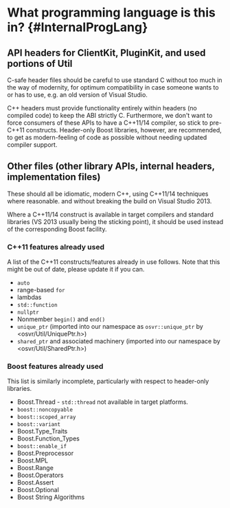# What programming language is this in? {#InternalProgLang}

## API headers for ClientKit, PluginKit, and used portions of Util
C-safe header files should be careful to use standard C without too much in the way of modernity, for optimum compatibility in case someone wants to or has to use, e.g. an old version of Visual Studio.

C++ headers must provide functionality entirely within headers (no compiled code) to keep the ABI strictly C. Furthermore, we don't want to force consumers of these APIs to have a C++11/14 compiler, so stick to pre-C++11 constructs. Header-only Boost libraries, however, are recommended, to get as modern-feeling of code as possible without needing updated compiler support.

## Other files (other library APIs, internal headers, implementation files)
These should all be idiomatic, modern C++, using C++11/14 techniques where reasonable. and without breaking the build on Visual Studio 2013.

Where a C++11/14 construct is available in target compilers and standard libraries (VS 2013 usually being the sticking point), it should be used instead of the corresponding Boost facility.


### C++11 features already used
A list of the C++11 constructs/features already in use follows. Note that this might be out of date, please update it if you can.

- `auto`
- range-based `for`
- lambdas
- `std::function`
- `nullptr`
- Nonmember `begin()` and `end()`
- `unique_ptr` (imported into our namespace as `osvr::unique_ptr` by <osvr/Util/UniquePtr.h>)
- `shared_ptr` and associated machinery (imported into our namespace by <osvr/Util/SharedPtr.h>)

### Boost features already used
This list is similarly incomplete, particularly with respect to header-only libraries.

- Boost.Thread - `std::thread` not available in target platforms.
- `boost::noncopyable`
- `boost::scoped_array`
- `boost::variant`
- Boost.Type_Traits
- Boost.Function_Types
- `boost::enable_if`
- Boost.Preprocessor
- Boost.MPL
- Boost.Range
- Boost.Operators
- Boost.Assert
- Boost.Optional
- Boost String Algorithms
